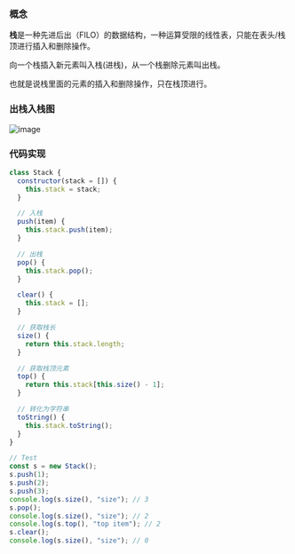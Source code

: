 ### 概念

**栈**是一种先进后出（FILO）的数据结构，一种运算受限的线性表，只能在表头/栈顶进行插入和删除操作。

向一个栈插入新元素叫入栈(进栈)，从一个栈删除元素叫出栈。

也就是说栈里面的元素的插入和删除操作，只在栈顶进行。

### 出栈入栈图
![image](https://user-images.githubusercontent.com/88693424/129470135-03b30349-8ced-4545-a41d-9dfef3074037.png)

### 代码实现

```js
class Stack {
  constructor(stack = []) {
    this.stack = stack;
  }

  // 入栈
  push(item) {
    this.stack.push(item);
  }

  // 出栈
  pop() {
    this.stack.pop();
  }

  clear() {
    this.stack = [];
  }

  // 获取栈长
  size() {
    return this.stack.length;
  }

  // 获取栈顶元素
  top() {
    return this.stack[this.size() - 1];
  }

  // 转化为字符串
  toString() {
    this.stack.toString();
  }
}

// Test
const s = new Stack();
s.push(1);
s.push(2);
s.push(3);
console.log(s.size(), "size"); // 3
s.pop();
console.log(s.size(), "size"); // 2
console.log(s.top(), "top item"); // 2
s.clear();
console.log(s.size(), "size"); // 0
```
